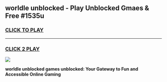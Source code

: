 
## worldle unblocked - Play Unblocked Gmaes & Free #1535u
<h3>
<a href="https://news.freeplayer.one?title=worldle_unblocked&ref=26F">CLICK TO PLAY</a></h3>
<hr>

<h3>
<a href="https://news.freeplayer.one?title=worldle_unblocked&ref=26F">CLICK 2 PLAY</a>
  
</h3>

<a href="https://news.freeplayer.one?title=worldle_unblocked&ref=26F/"><img src="https://clearcache.store/games.png"></a>


**worldle unblocked games unblocked: Your Gateway to Fun and Accessible Online Gaming**
